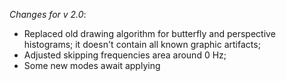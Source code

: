 _Changes for v 2.0_:
- Replaced old drawing algorithm for butterfly and perspective histograms; it doesn't contain all known graphic artifacts;
- Adjusted skipping frequencies area around 0 Hz;
- Some new modes await applying
